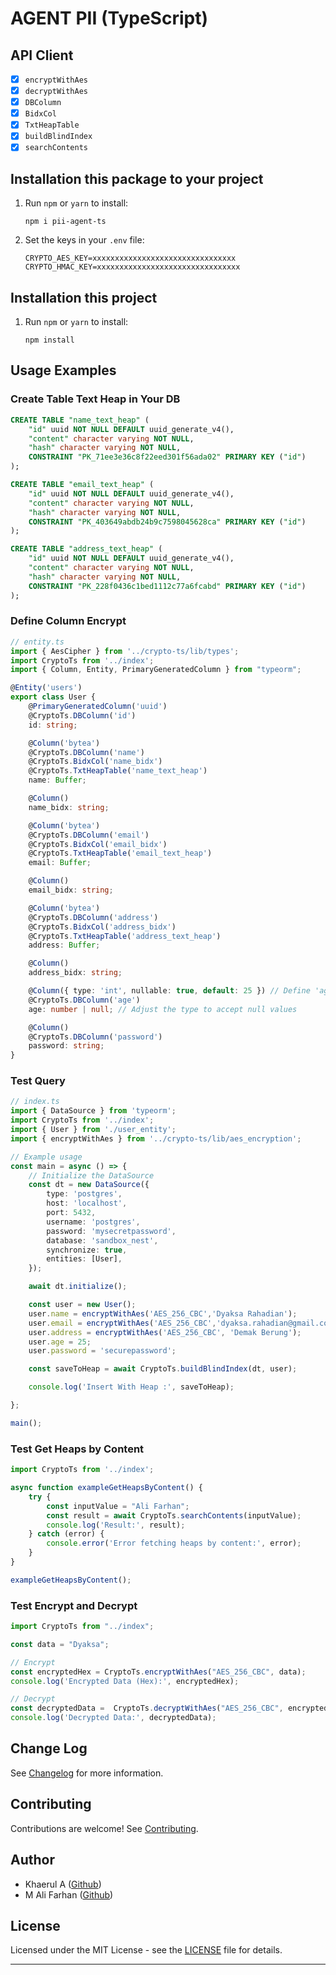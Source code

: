 # AGENT PII (TypeScript)

## API Client
- [x] `encryptWithAes`
- [x] `decryptWithAes`
- [x] `DBColumn`
- [x] `BidxCol`
- [x] `TxtHeapTable`
- [x] `buildBlindIndex`
- [x] `searchContents`

## Installation this package to your project

1. Run `npm` or `yarn` to install:
    ```
    npm i pii-agent-ts
    ```

2. Set the keys in your `.env` file:
    ```
    CRYPTO_AES_KEY=xxxxxxxxxxxxxxxxxxxxxxxxxxxxxxxx
    CRYPTO_HMAC_KEY=xxxxxxxxxxxxxxxxxxxxxxxxxxxxxxxx
    ```

## Installation this project

1. Run `npm` or `yarn` to install:
	```
	npm install
	```

## Usage Examples


### Create Table Text Heap in Your DB

```sql
CREATE TABLE "name_text_heap" (
    "id" uuid NOT NULL DEFAULT uuid_generate_v4(), 
    "content" character varying NOT NULL, 
    "hash" character varying NOT NULL, 
    CONSTRAINT "PK_71ee3e36c8f22eed301f56ada02" PRIMARY KEY ("id")
);

CREATE TABLE "email_text_heap" (
    "id" uuid NOT NULL DEFAULT uuid_generate_v4(), 
    "content" character varying NOT NULL, 
    "hash" character varying NOT NULL, 
    CONSTRAINT "PK_403649abdb24b9c7598045628ca" PRIMARY KEY ("id")
);

CREATE TABLE "address_text_heap" (
    "id" uuid NOT NULL DEFAULT uuid_generate_v4(), 
    "content" character varying NOT NULL, 
    "hash" character varying NOT NULL, 
    CONSTRAINT "PK_228f0436c1bed1112c77a6fcabd" PRIMARY KEY ("id")
);
```

### Define Column Encrypt

```typescript
// entity.ts
import { AesCipher } from '../crypto-ts/lib/types';
import CryptoTs from '../index';
import { Column, Entity, PrimaryGeneratedColumn } from "typeorm";

@Entity('users')
export class User {
    @PrimaryGeneratedColumn('uuid')
    @CryptoTs.DBColumn('id')
    id: string;

    @Column('bytea')
    @CryptoTs.DBColumn('name')
    @CryptoTs.BidxCol('name_bidx')
    @CryptoTs.TxtHeapTable('name_text_heap')
    name: Buffer;

    @Column()
    name_bidx: string;

    @Column('bytea')
    @CryptoTs.DBColumn('email')
    @CryptoTs.BidxCol('email_bidx')
    @CryptoTs.TxtHeapTable('email_text_heap')
    email: Buffer;

    @Column()
    email_bidx: string;

    @Column('bytea')
    @CryptoTs.DBColumn('address')
    @CryptoTs.BidxCol('address_bidx')
    @CryptoTs.TxtHeapTable('address_text_heap')
    address: Buffer;

    @Column()
    address_bidx: string;

    @Column({ type: 'int', nullable: true, default: 25 }) // Define 'age' column as nullable
    @CryptoTs.DBColumn('age')
    age: number | null; // Adjust the type to accept null values

    @Column()
    @CryptoTs.DBColumn('password')
    password: string;
}
```

### Test Query

```typescript
// index.ts
import { DataSource } from 'typeorm';
import CryptoTs from '../index';
import { User } from './user_entity';
import { encryptWithAes } from '../crypto-ts/lib/aes_encryption';

// Example usage
const main = async () => {
	// Initialize the DataSource
	const dt = new DataSource({
		type: 'postgres',
		host: 'localhost',
		port: 5432,
		username: 'postgres',
		password: 'mysecretpassword',
		database: 'sandbox_nest',
		synchronize: true,
		entities: [User],
	});

	await dt.initialize();

	const user = new User();
    user.name = encryptWithAes('AES_256_CBC','Dyaksa Rahadian');
    user.email = encryptWithAes('AES_256_CBC','dyaksa.rahadian@gmail.com');
    user.address = encryptWithAes('AES_256_CBC', 'Demak Berung');
    user.age = 25;
    user.password = 'securepassword';

    const saveToHeap = await CryptoTs.buildBlindIndex(dt, user);

	console.log('Insert With Heap :', saveToHeap);

};

main();
```

### Test Get Heaps by Content

```typescript
import CryptoTs from '../index';

async function exampleGetHeapsByContent() {
    try {
        const inputValue = "Ali Farhan";
        const result = await CryptoTs.searchContents(inputValue);
        console.log('Result:', result);
    } catch (error) {
        console.error('Error fetching heaps by content:', error);
    }
}

exampleGetHeapsByContent();
```

### Test Encrypt and Decrypt

```typescript
import CryptoTs from "../index";

const data = "Dyaksa";

// Encrypt
const encryptedHex = CryptoTs.encryptWithAes("AES_256_CBC", data);
console.log('Encrypted Data (Hex):', encryptedHex);

// Decrypt
const decryptedData =  CryptoTs.decryptWithAes("AES_256_CBC", encryptedHex.Value);
console.log('Decrypted Data:', decryptedData);

```


## Change Log

See [Changelog](CHANGELOG.md) for more information.

## Contributing

Contributions are welcome! See [Contributing](CONTRIBUTING.md).

## Author

- Khaerul A ([Github](https://github.com/kadzany))
- M Ali Farhan ([Github](https://github.com/Alfahan))

## License

Licensed under the MIT License - see the [LICENSE](LICENSE) file for details.

---